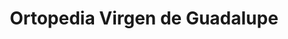 ---
title: "Ortopedia Virgen de Guadalupe"
url: /miraflores/ortopedia-virgen-de-guadalupe/
shop: Sanitätshaus
---